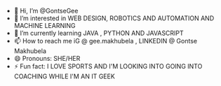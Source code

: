 - 👋 Hi, I’m @GontseGee
- 👀 I’m interested in WEB DESIGN, ROBOTICS AND AUTOMATION AND MACHINE LEARNING
- 🌱 I’m currently learning JAVA , PYTHON AND JAVASCRIPT
- 📫 How to reach me iG @ gee.makhubela , LINKEDIN @ Gontse Makhubela
- 😄 Pronouns: SHE/HER
- ⚡ Fun fact: I LOVE SPORTS AND I'M LOOKING INTO GOING INTO COACHING WHILE I'M AN IT GEEK

<!---
GontseGee/GontseGee is a ✨ special ✨ repository because its `README.md` (this file) appears on your GitHub profile.
You can click the Preview link to take a look at your changes.
--->
